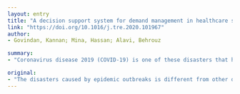 ```yaml
---
layout: entry
title: "A decision support system for demand management in healthcare supply chains considering the epidemic outbreaks: A case study of coronavirus disease 2019 (COVID-19)"
link: "https://doi.org/10.1016/j.tre.2020.101967"
author:
- Govindan, Kannan; Mina, Hassan; Alavi, Behrouz

summary:
- "Coronavirus disease 2019 (COVID-19) is one of these disasters that has caused severe disruptions across the world and in many supply chains. This paper develops a practical decision support system based on physicians' knowledge and fuzzy inference system (FIS) This approach first divides community residents into four groups based upon the risk level of their immune system and by two indicators of age and pre-existing diseases."

original:
- "The disasters caused by epidemic outbreaks is different from other disasters due to two specific features: their long-term disruption and their increasing propagation. Not controlling such disasters brings about severe disruptions in the supply chains and communities and, thereby, irreparable losses will come into play. Coronavirus disease 2019 (COVID-19) is one of these disasters that has caused severe disruptions across the world and in many supply chains, particularly in the healthcare supply chain. Therefore, this paper, for the first time, develops a practical decision support system based on physicians' knowledge and fuzzy inference system (FIS) in order to help with the demand management in the healthcare supply chain, to reduce stress in the community, to break down the COVID-19 propagation chain, and, generally, to mitigate the epidemic outbreaks for healthcare supply chain disruptions. This approach first divides community residents into four groups based on the risk level of their immune system (namely, very sensitive, sensitive, slightly sensitive, and normal) and by two indicators of age and pre-existing diseases (such as diabetes, heart problems, or high blood pressure). Then, these individuals are classified and are required to observe the regulations of their class. Finally, the efficiency of the proposed approach was measured in the real world using the information from four users and the results showed the effectiveness and accuracy of the proposed approach."
---
```


